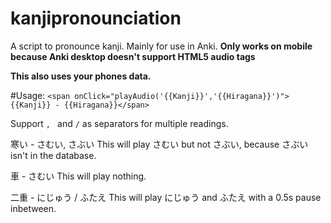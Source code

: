 # kanjipronounciation
A script to pronounce kanji. Mainly for use in Anki.
**Only works on mobile because Anki desktop doesn't support HTML5 audio tags**

**This also uses your phones data.**

#Usage:
``
<span onClick="playAudio('{{Kanji}}','{{Hiragana}}')">{{Kanji}} - {{Hiragana}}</span>
``

Support `, ` and ` / ` as separators for multiple readings.

寒い - さむい, さぶい
This will play さむい but not さぶい, because さぶい isn't in the database.

車 - さむい
This will play nothing.

二重 - にじゅう / ふたえ
This will play にじゅう and ふたえ with a 0.5s pause inbetween.
